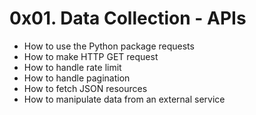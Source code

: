 # 0x01. Data Collection - APIs

- How to use the Python package requests
- How to make HTTP GET request
- How to handle rate limit
- How to handle pagination
- How to fetch JSON resources
- How to manipulate data from an external service
